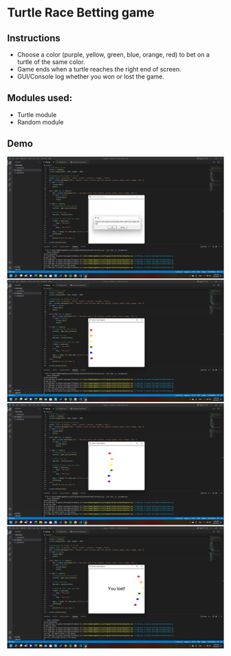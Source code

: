 # Turtle Race Betting game
## Instructions
- Choose a color (purple, yellow, green, blue, orange, red) to bet on a turtle of the same color.
- Game ends when a turtle reaches the right end of screen.
- GUI/Console log whether you won or lost the game.

## Modules used:
- Turtle module
- Random module

## Demo
![](./screenshots/1.png)
![](./screenshots/2.png)
![](./screenshots/3.png)
![](./screenshots/4.png)